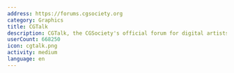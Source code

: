 ```yaml
---
address: https://forums.cgsociety.org
category: Graphics
title: CGTalk
description: CGTalk, the CGSociety's official forum for digital artists
userCount: 668250
icon: cgtalk.png
activity: medium
language: en
---
```

